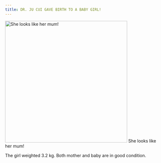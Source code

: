 ```yaml
---
title: DR. JU CUI GAVE BIRTH TO A BABY GIRL!
---
```


<div className="flex flex-col justify-center items-center pb-4">
    <img src="../blog/2011/06-20.png" alt="She looks like her mum!" style="height:400px" class="rounded-md shadow-sm"/>
    <span className="opacity-70 text-xs" style="margin-top:5px">She looks like her mum!</span>
</div>

The girl weighted 3.2 kg.  Both mother and baby are in good condition.
